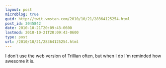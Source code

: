 ```yaml
---
layout: post
microblog: true
guid: http://twit.vmstan.com/2010/10/21/28364125254.html
post_id: 3045842
date: 2010-10-21T20:09:43-0600
lastmod: 2010-10-21T20:09:43-0600
type: post
url: /2010/10/21/28364125254.html
---
```

I don't use the web version of Trillian often, but when I do I'm reminded how awesome it is.
